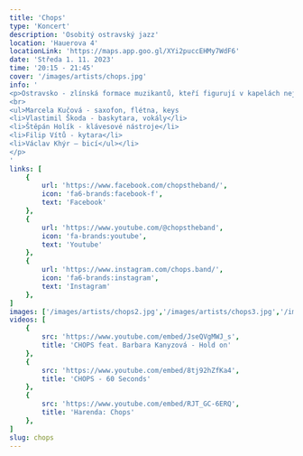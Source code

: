 ```yaml
---
title: 'Chops'
type: 'Koncert'
description: 'Osobitý ostravský jazz'
location: 'Hauerova 4'
locationLink: 'https://maps.app.goo.gl/XYi2puccEHMy7WdF6'
date: 'Středa 1. 11. 2023'
time: '20:15 - 21:45'
cover: '/images/artists/chops.jpg'
info: '
<p>Ostravsko - zlínská formace muzikantů, kteří figurují v kapelách nejrůznějších žánrů - od jazzu, přes blues, pop, neo soul až po hiphop. Tyto zkušenosti promítají do barvitého repertoáru, který se vám zaryje do hlavy jednoduše jako popová písnička a to navzdory tomu, že je nejspíš založená na polyrytmických motivech a promyšlené jazzové harmonii.</p>
<br>
<ul>Marcela Kučová - saxofon, flétna, keys
<li>Vlastimil Škoda - baskytara, vokály</li>
<li>Štěpán Holík - klávesové nástroje</li>
<li>Filip Vítů - kytara</li>
<li>Václav Khýr – bicí</ul></li>
</p>
'
links: [
    {
        url: 'https://www.facebook.com/chopstheband/',
        icon: 'fa6-brands:facebook-f',
        text: 'Facebook'
    },
    {
        url: 'https://www.youtube.com/@chopstheband',
        icon: 'fa-brands:youtube',
        text: 'Youtube'
    },
    {
        url: 'https://www.instagram.com/chops.band/',
        icon: 'fa6-brands:instagram',
        text: 'Instagram'
    },
]
images: ['/images/artists/chops2.jpg','/images/artists/chops3.jpg','/images/artists/chops4.jpg']
videos: [
    {
        src: 'https://www.youtube.com/embed/JseQVgMWJ_s',
        title: 'CHOPS feat. Barbara Kanyzová - Hold on'
    },
    {
        src: 'https://www.youtube.com/embed/8tj92hZfKa4',
        title: 'CHOPS - 60 Seconds'
    },
    {
        src: 'https://www.youtube.com/embed/RJT_GC-6ERQ',
        title: 'Harenda: Chops'
    },
]
slug: chops
---
```


